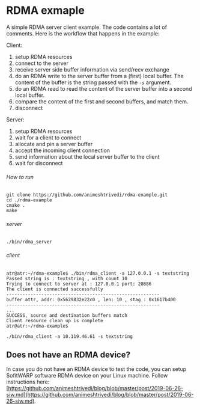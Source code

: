 # RDMA exmaple

A simple RDMA server client example. The code contains a lot of comments. Here is the workflow that happens in the example: 

Client: 
  1. setup RDMA resources   
  2. connect to the server 
  3. receive server side buffer information via send/recv exchange 
  4. do an RDMA write to the server buffer from a (first) local buffer. The content of the buffer is the string passed with the `-s` argument. 
  5. do an RDMA read to read the content of the server buffer into a second local buffer. 
  6. compare the content of the first and second buffers, and match them. 
  7. disconnect 

Server: 
  1. setup RDMA resources 
  2. wait for a client to connect 
  3. allocate and pin a server buffer
  4. accept the incoming client connection 
  5. send information about the local server buffer to the client 
  6. wait for disconnect

###### How to run      
```text
git clone https://github.com/animeshtrivedi/rdma-example.git
cd ./rdma-example
cmake .
make
``` 
 
###### server
```text
./bin/rdma_server
```
###### client
```text
atr@atr:~/rdma-example$ ./bin/rdma_client -a 127.0.0.1 -s textstring 
Passed string is : textstring , with count 10 
Trying to connect to server at : 127.0.0.1 port: 20886 
The client is connected successfully 
---------------------------------------------------------
buffer attr, addr: 0x5629832e22c0 , len: 10 , stag : 0x1617b400 
---------------------------------------------------------
...
SUCCESS, source and destination buffers match 
Client resource clean up is complete 
atr@atr:~/rdma-example$ 

```
```
./bin/rdma_client -a 10.119.46.61 -s textstring
```
## Does not have an RDMA device?
In case you do not have an RDMA device to test the code, you can setup SofitWARP software RDMA device on your Linux machine. Follow instructions here: [https://github.com/animeshtrivedi/blog/blob/master/post/2019-06-26-siw.md](https://github.com/animeshtrivedi/blog/blob/master/post/2019-06-26-siw.md).
